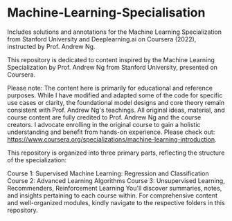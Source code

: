 # Machine-Learning-Specialisation
Includes solutions and annotations for the Machine Learning Specialization from Stanford University and Deeplearning.ai on Coursera (2022), instructed by Prof. Andrew Ng.

This repository is dedicated to content inspired by the Machine Learning Specialization by Prof. Andrew Ng from Stanford University, presented on Coursera.

Please note: The content here is primarily for educational and reference purposes. While I have modified and adapted some of the code for specific use cases or clarity, the foundational model designs and core theory remain consistent with Prof. Andrew Ng's teachings. All original ideas, material, and course content are fully credited to Prof. Andrew Ng and the course creators. I advocate enrolling in the original course to gain a holistic understanding and benefit from hands-on experience. Please check out: https://www.coursera.org/specializations/machine-learning-introduction.

This repository is organized into three primary parts, reflecting the structure of the specialization:

Course 1: Supervised Machine Learning: Regression and Classification
Course 2: Advanced Learning Algorithms
Course 3: Unsupervised Learning, Recommenders, Reinforcement Learning
You'll discover summaries, notes, and insights pertaining to each course within. For comprehensive content and well-organized modules, kindly navigate to the respective folders in this repository.
